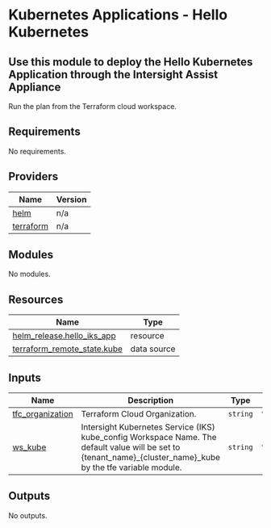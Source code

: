 # Kubernetes Applications - Hello Kubernetes

## Use this module to deploy the Hello Kubernetes Application through the Intersight Assist Appliance

Run the plan from the Terraform cloud workspace.

<!-- BEGINNING OF PRE-COMMIT-TERRAFORM DOCS HOOK -->
## Requirements

No requirements.

## Providers

| Name | Version |
|------|---------|
| <a name="provider_helm"></a> [helm](#provider\_helm) | n/a |
| <a name="provider_terraform"></a> [terraform](#provider\_terraform) | n/a |

## Modules

No modules.

## Resources

| Name | Type |
|------|------|
| [helm_release.hello_iks_app](https://registry.terraform.io/providers/hashicorp/helm/latest/docs/resources/release) | resource |
| [terraform_remote_state.kube](https://registry.terraform.io/providers/hashicorp/terraform/latest/docs/data-sources/remote_state) | data source |

## Inputs

| Name | Description | Type | Default | Required |
|------|-------------|------|---------|:--------:|
| <a name="input_tfc_organization"></a> [tfc\_organization](#input\_tfc\_organization) | Terraform Cloud Organization. | `string` | `"CiscoDevNet"` | no |
| <a name="input_ws_kube"></a> [ws\_kube](#input\_ws\_kube) | Intersight Kubernetes Service (IKS) kube\_config Workspace Name.  The default value will be set to {tenant\_name}\_{cluster\_name}\_kube by the tfe variable module. | `string` | `""` | no |

## Outputs

No outputs.
<!-- END OF PRE-COMMIT-TERRAFORM DOCS HOOK -->
